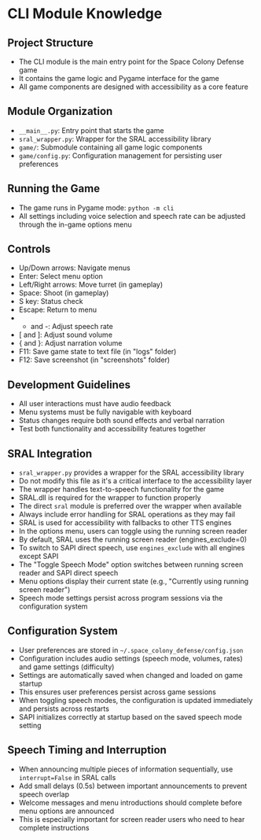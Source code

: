 # CLI Module Knowledge

## Project Structure
- The CLI module is the main entry point for the Space Colony Defense game
- It contains the game logic and Pygame interface for the game
- All game components are designed with accessibility as a core feature

## Module Organization
- `__main__.py`: Entry point that starts the game
- `sral_wrapper.py`: Wrapper for the SRAL accessibility library
- `game/`: Submodule containing all game logic components
- `game/config.py`: Configuration management for persisting user preferences

## Running the Game
- The game runs in Pygame mode: `python -m cli`
- All settings including voice selection and speech rate can be adjusted through the in-game options menu

## Controls
- Up/Down arrows: Navigate menus
- Enter: Select menu option
- Left/Right arrows: Move turret (in gameplay)
- Space: Shoot (in gameplay)
- S key: Status check
- Escape: Return to menu
- + and -: Adjust speech rate
- [ and ]: Adjust sound volume
- { and }: Adjust narration volume
- F11: Save game state to text file (in "logs" folder)
- F12: Save screenshot (in "screenshots" folder)

## Development Guidelines
- All user interactions must have audio feedback
- Menu systems must be fully navigable with keyboard
- Status changes require both sound effects and verbal narration
- Test both functionality and accessibility features together

## SRAL Integration
- `sral_wrapper.py` provides a wrapper for the SRAL accessibility library
- Do not modify this file as it's a critical interface to the accessibility layer
- The wrapper handles text-to-speech functionality for the game
- SRAL.dll is required for the wrapper to function properly
- The direct `sral` module is preferred over the wrapper when available
- Always include error handling for SRAL operations as they may fail
- SRAL is used for accessibility with fallbacks to other TTS engines
- In the options menu, users can toggle using the running screen reader
- By default, SRAL uses the running screen reader (engines_exclude=0)
- To switch to SAPI direct speech, use `engines_exclude` with all engines except SAPI
- The "Toggle Speech Mode" option switches between running screen reader and SAPI direct speech
- Menu options display their current state (e.g., "Currently using running screen reader")
- Speech mode settings persist across program sessions via the configuration system

## Configuration System
- User preferences are stored in `~/.space_colony_defense/config.json`
- Configuration includes audio settings (speech mode, volumes, rates) and game settings (difficulty)
- Settings are automatically saved when changed and loaded on game startup
- This ensures user preferences persist across game sessions
- When toggling speech modes, the configuration is updated immediately and persists across restarts
- SAPI initializes correctly at startup based on the saved speech mode setting

## Speech Timing and Interruption
- When announcing multiple pieces of information sequentially, use `interrupt=False` in SRAL calls
- Add small delays (0.5s) between important announcements to prevent speech overlap
- Welcome messages and menu introductions should complete before menu options are announced
- This is especially important for screen reader users who need to hear complete instructions
